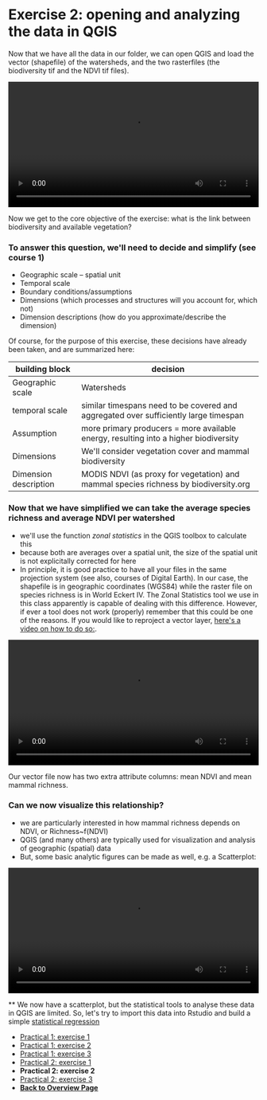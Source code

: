 # Exercise 2: opening and analyzing the data in QGIS

Now that we have all the data in our folder, we can open QGIS and load the vector (shapefile) of the watersheds, and the two rasterfiles (the biodiversity tif and the NDVI tif files).

<video style="width:100%" controls>
  <source src="https://user-images.githubusercontent.com/89069805/131482487-7562b9c7-afd5-4512-8ad1-7754e3b532fb.mp4" type="video/mp4">
Your browser does not support the video tag.
</video>





Now we get to the core objective of the exercise: what is the link between biodiversity and available vegetation? 


### To answer this question, we'll need to decide and simplify (see course 1)
* Geographic scale – spatial unit 
* Temporal scale 
* Boundary conditions/assumptions
* Dimensions (which processes and structures will you account for, which not)
* Dimension descriptions (how do you approximate/describe the dimension)

Of course, for the purpose of this exercise, these decisions have already been taken, and are summarized here: 


| building block  |  decision |
|---|---|
| Geographic scale |  Watersheds |
| temporal scale |  similar timespans need to be covered and aggregated over sufficiently large timespan |
| Assumption | more primary producers = more available energy, resulting into a higher biodiversity |
| Dimensions | We'll consider vegetation cover and mammal biodiversity |
| Dimension description | MODIS NDVI (as proxy for vegetation) and mammal species richness by biodiversity.org |



### Now that we have simplified we can take the average species richness and average NDVI per watershed

* we'll use the function *zonal statistics* in the QGIS toolbox to calculate this
* because both are averages over a spatial unit, the size of the spatial unit is not explicitally corrected for here
* In principle, it is good practice to have all your files in the same projection system (see also, courses of Digital Earth). In our case, the shapefile is in geographic coordinates (WGS84) while the raster file on species richness is in World Eckert IV. The Zonal Statistics tool we use in this class apparently is capable of dealing with this difference. However, if ever a tool does not work (properly) remember that this could be one of the reasons. If you would like to reproject a vector layer, [here's a video on how to do so:](https://user-images.githubusercontent.com/89069805/136777324-94c57539-329e-4a20-8d4e-bc9a0c0af8e3.mp4). 



<video style="width:100%" controls>
  <source src="https://user-images.githubusercontent.com/89069805/131485589-8a7ddc91-cf03-4f07-a731-8052861a1f7b.mp4" type="video/mp4">
Your browser does not support the video tag.
</video>




Our vector file now has two extra attribute columns: mean NDVI and mean mammal richness. 

### Can we now visualize this relationship? 

* we are particularly interested in how mammal richness depends on NDVI, or Richness~f(NDVI)
* QGIS (and many others) are typically used for visualization and analysis of geographic (spatial) data
* But, some basic analytic figures can be made as well, e.g. a Scatterplot: 


<video style="width:100%" controls>
  <source src="https://user-images.githubusercontent.com/89069805/131486341-0bc9bec4-4229-4959-b910-5bd0cefebecd.mp4" type="video/mp4">
Your browser does not support the video tag.
</video>





**
We now have a scatterplot, but the statistical tools to analyse these data in QGIS are limited. So, let's try to import this data into Rstudio and build a simple  [statistical regression](https://liesjacobs.github.io/World-Food-and-Ecosystems/practical2/Rstudio.html)

<nav>
  <ul>
    <li><a href="https://liesjacobs.github.io/World-Food-and-Ecosystems/practical1/intro.html">Practical 1: exercise 1</a></li>
    <li><a href="https://liesjacobs.github.io/World-Food-and-Ecosystems/practical1/exploring.html">Practical 1: exercise 2</a></li>
    <li><a href="https://liesjacobs.github.io/World-Food-and-Ecosystems/practical1/understandinggradients.html">Practical 1: exercise 3</a></li>
    <li><a href="https://liesjacobs.github.io/World-Food-and-Ecosystems/practical2/intro.html">Practical 2: exercise 1</a></li>
    <li><strong>Practical 2: exercise 2</strong></li>
    <li><a href="https://liesjacobs.github.io/World-Food-and-Ecosystems/practical2/Rstudio.html">Practical 2: exercise 3</a></li>
    <li><a href="https://liesjacobs.github.io/World-Food-and-Ecosystems/"><b>Back to Overview Page</b></a></li>
  </ul>
</nav>


